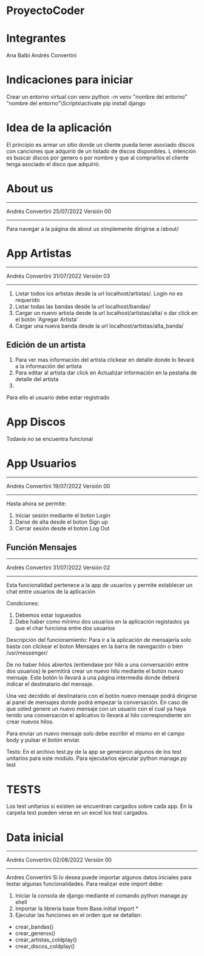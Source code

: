 # ProyectoCoder

# Integrantes
Ana Balbi
Andrés Convertini

# Indicaciones para iniciar
Crear un entorno virtual con venv
python -m venv "nombre del entorno"
"nombre del entorno"\Scripts\activate
pip install django

# Idea de la aplicación
El principio es armar un sitio donde un cliente pueda tener asociado discos con canciones que adquirió de un listado de discos disponibles. L intención es buscar discos por genero o por nombre y que al comprarlos el cliente tenga asociado el disco que adquirió.

# About us
******
Andrés Convertini
25/07/2022
Versión 00
******
Para navegar a la página de about us simplemente dirigirse a /about/

# App Artistas
******
Andrés Convertini
31/07/2022
Versión 03
******

1) Listar todos los artistas desde la url localhost/artistas/. Login no es requerido
2) Listar todas las bandas desde la url localhost/bandas/
2) Cargar un nuevo artista desde la url localhost/artistas/alta/ o dar click en el botón 'Agregar Artista'
3) Cargar una nueva banda desde la url localhost/artistas/alta_banda/

## Edición de un artista
1) Para ver mas información del artista clickear en detalle donde lo llevará a la información del artista
2) Para editar al artista dar click en Actualizar información en la pestaña de detalle del artista
3) 

Para ello el usuario debe estar registrado

# App Discos
Todavía no se encuentra funcional

# App Usuarios
******
Andrés Convertini
19/07/2022
Versión 00
******
Hasta ahora se permite:
1) Iniciar sesión mediante el boton Login
2) Darse de alta desde el boton Sign up
3) Cerrar sesión desde el boton Log Out

## Función Mensajes 

******
Andrés Convertini
31/07/2022
Versión 02
******

Esta funcionalidad pertenece a la app de usuarios y permite establecer un chat entre usuarios de la aplicación

Condiciones:
1) Debemos estar logueados
2) Debe haber como mínimo dos usuarios en la aplicación registados ya que el char funciona entre dos usuarios

Descripción del funcionamiento:
Para ir a la aplicación de mensajería solo basta con clickear el boton Mensajes en la barra de navegación o bien /usr/messenger/

De no haber hilos abiertos (entiendase por hilo a una conversación entre dos usuarios) le permitirá crear un nuevo hilo mediante el botón nuevo mensaje. Este botón lo llevará a una página intermedia donde deberá indicar el destinatario del mensaje.

Una vez decidido el destinatario con el botón nuevo mensaje podrá dirigirse al panel de mensajes donde podrá empezar la conversación. En caso de que usted genere un nuevo mensaje con un usuario con el cual ya haya tenido una conversación el aplicativo lo llevará al hilo correspondiente sin crear nuevos hilos.

Para enviar un nuevo mensaje solo debe escribir el mismo en el campo body y pulsar el botón enviar.

Tests:
En el archivo test.py de la app se generaron algunos de los test unitarios para este modulo. Para ejecutarlos ejecutar python manage.py test


# TESTS
Los test unitarios si existen se encuentran cargados sobre cada app. En la carpeta test pueden verse en un excel los test cargados.

# Data inicial
******
Andrés Convertini
02/08/2022
Versión 00
******
Andres Convertini
Si lo desea puede importar algunos datos iniciales para testar algunas funcionalidades.
Para realizar este import debe:
1) Iniciar la consola de django mediante el comando python manage.py shell
2) Importar la librería base 
from Base.initial import *
3) Ejecutar las funciones en el orden que se detallan:
* crear_bandas()
* crear_generos()
* crear_artistas_coldplay()
* crear_discos_coldplay()





